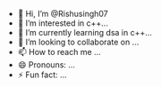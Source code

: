 - 👋 Hi, I’m @Rishusingh07
- 👀 I’m interested in c++...
- 🌱 I’m currently learning dsa in c++...
- 💞️ I’m looking to collaborate on ...
- 📫 How to reach me ...
- 😄 Pronouns: ...
- ⚡ Fun fact: ...

<!---
Rishusingh07/Rishusingh07 is a ✨ special ✨ repository because its `README.md` (this file) appears on your GitHub profile.
You can click the Preview link to take a look at your changes.
--->
